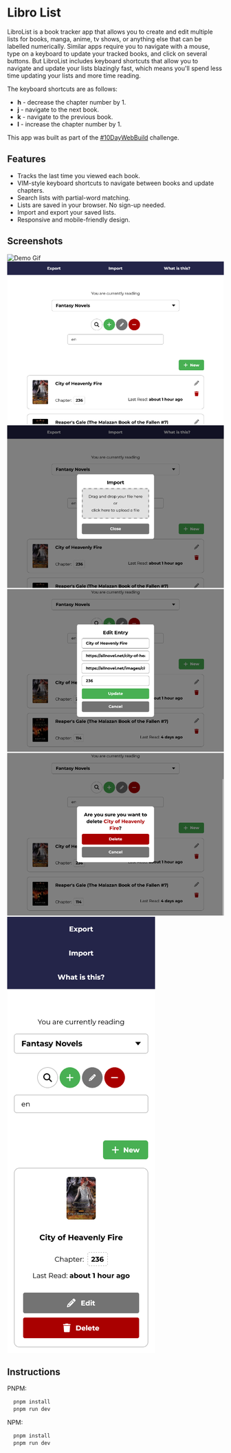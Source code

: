 # Libro List

LibroList is a book tracker app that allows you to create and edit multiple lists for books, manga, anime, tv shows, or anything else that can be labelled numerically. Similar apps require you to navigate with a mouse, type on a keyboard to update your tracked books, and click on several buttons. But LibroList includes keyboard shortcuts that allow you to navigate and update your lists blazingly fast, which means you'll spend less time updating your lists and more time reading.

The keyboard shortcuts are as follows:
- **h** - decrease the chapter number by 1.
- **j** - navigate to the next book.
- **k** - navigate to the previous book.
- **l** - increase the chapter number by 1.

This app was built as part of the [#10DayWebBuild](https://10daywebbuild.netlify.app/) challenge.

## Features

- Tracks the last time you viewed each book.
- VIM-style keyboard shortcuts to navigate between books and update chapters.
- Search lists with partial-word matching.
- Lists are saved in your browser. No sign-up needed.
- Import and export your saved lists.
- Responsive and mobile-friendly design.


## Screenshots

![Demo Gif](screenshots/demo.gif)
![Main Screen](screenshots/main.png)
![Import Modal](screenshots/import.png)
![Edit Modal](screenshots/edit_modal.png)
![Delete Modal](screenshots/delete_modal.png)
![Mobile Screen](screenshots/mobile.png)


## Instructions

PNPM:
```bash
  pnpm install
  pnpm run dev
```

NPM:
```bash
  pnpm install
  pnpm run dev
```
    